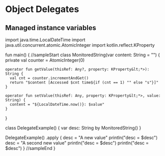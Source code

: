 # Object Delegates

## Managed instance variables

<div class="kotlin-code">
import java.time.LocalDateTime
import java.util.concurrent.atomic.AtomicInteger
import kotlin.reflect.KProperty

fun main() {
//sampleStart
  class MonitoredString(var content: String = "") {
    private val counter = AtomicInteger(0)

    operator fun getValue(thisRef: Any?, property: KProperty&lt;*>): String {
      val cnt = counter.incrementAndGet()
      return "$content [Accessed $cnt time${if (cnt == 1) "" else "s"}]"
    }

    operator fun setValue(thisRef: Any, property: KProperty&lt;*>, value: String) {
      content = "${LocalDateTime.now()}: $value"
    }
  }

  class DelegateExample() {
    var desc: String by MonitoredString()
  }

  DelegateExample()
    .apply {
      desc = "A new value"
      println("desc = $desc")
      desc = "A second new value"
      println("desc = $desc")
      println("desc = $desc")
    }
//sampleEnd
}
</div>
